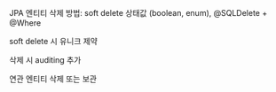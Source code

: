 JPA 엔티티 삭제 방법: soft delete 상태값 (boolean, enum), @SQLDelete + @Where

soft delete 시 유니크 제약

삭제 시 auditing 추가

연관 엔티티 삭제 또는 보관